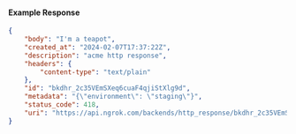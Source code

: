 <!-- Code generated for API Clients. DO NOT EDIT. -->

#### Example Response

```json
{
	"body": "I'm a teapot",
	"created_at": "2024-02-07T17:37:22Z",
	"description": "acme http response",
	"headers": {
		"content-type": "text/plain"
	},
	"id": "bkdhr_2c35VEmSXeq6cuaF4qjiStXlg9d",
	"metadata": "{\"environment\": \"staging\"}",
	"status_code": 418,
	"uri": "https://api.ngrok.com/backends/http_response/bkdhr_2c35VEmSXeq6cuaF4qjiStXlg9d"
}
```
